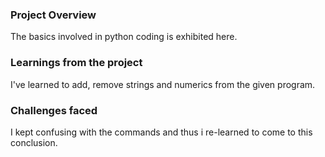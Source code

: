 ### Project Overview

 The basics involved in python coding is exhibited here.


### Learnings from the project

 I've learned to add, remove strings and numerics from the given program.


### Challenges faced

 I kept confusing with the commands and thus i re-learned to come to this conclusion.



